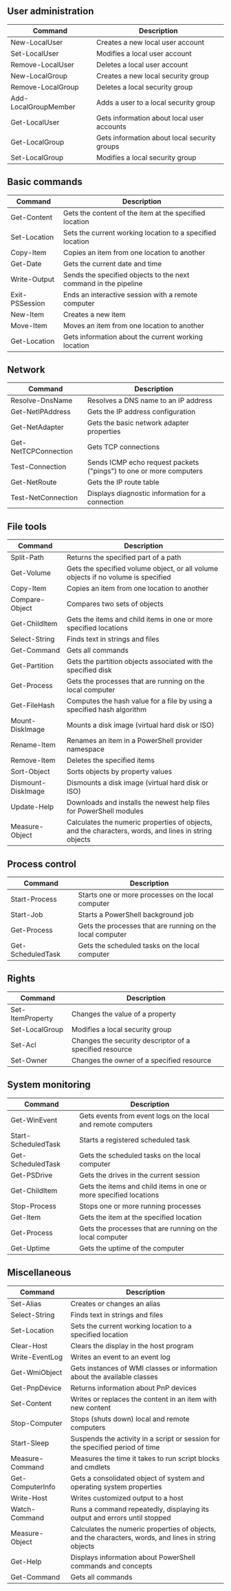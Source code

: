 ## User administration

| Command    | Description                                                           |
|------------|-----------------------------------------------------------------------|
| New-LocalUser    | Creates a new local user account                                |
| Set-LocalUser    | Modifies a local user account                                   |
| Remove-LocalUser | Deletes a local user account                                    |
| New-LocalGroup   | Creates a new local security group                              |
| Remove-LocalGroup| Deletes a local security group                                  |
| Add-LocalGroupMember | Adds a user to a local security group                       |
| Get-LocalUser    | Gets information about local user accounts                      |
| Get-LocalGroup   | Gets information about local security groups                    |
| Set-LocalGroup   | Modifies a local security group                                 |

## Basic commands

| Command | Description                                      |
|---------|--------------------------------------------------|
| Get-Content | Gets the content of the item at the specified location |
| Set-Location | Sets the current working location to a specified location |
| Copy-Item    | Copies an item from one location to another |
| Get-Date     | Gets the current date and time |
| Write-Output | Sends the specified objects to the next command in the pipeline |
| Exit-PSSession | Ends an interactive session with a remote computer |
| New-Item     | Creates a new item |
| Move-Item    | Moves an item from one location to another |
| Get-Location | Gets information about the current working location |

## Network 

| Command    | Description                                                           |
|------------|-----------------------------------------------------------------------|
| Resolve-DnsName | Resolves a DNS name to an IP address |
| Get-NetIPAddress | Gets the IP address configuration |
| Get-NetAdapter | Gets the basic network adapter properties |
| Get-NetTCPConnection | Gets TCP connections |
| Test-Connection | Sends ICMP echo request packets ("pings") to one or more computers |
| Get-NetRoute   | Gets the IP route table |
| Test-NetConnection | Displays diagnostic information for a connection |

## File tools

| Command   | Description                                                           |
|-----------|-----------------------------------------------------------------------|
| Split-Path | Returns the specified part of a path |
| Get-Volume | Gets the specified volume object, or all volume objects if no volume is specified |
| Copy-Item  | Copies an item from one location to another |
| Compare-Object | Compares two sets of objects |
| Get-ChildItem | Gets the items and child items in one or more specified locations |
| Select-String | Finds text in strings and files |
| Get-Command | Gets all commands |
| Get-Partition | Gets the partition objects associated with the specified disk |
| Get-Process | Gets the processes that are running on the local computer |
| Get-FileHash | Computes the hash value for a file by using a specified hash algorithm |
| Mount-DiskImage | Mounts a disk image (virtual hard disk or ISO) |
| Rename-Item | Renames an item in a PowerShell provider namespace |
| Remove-Item  | Deletes the specified items |
| Sort-Object | Sorts objects by property values |
| Dismount-DiskImage | Dismounts a disk image (virtual hard disk or ISO) |
| Update-Help | Downloads and installs the newest help files for PowerShell modules |
| Measure-Object | Calculates the numeric properties of objects, and the characters, words, and lines in string objects |

## Process control

| Command  | Description                                                                 |
|----------|-----------------------------------------------------------------------------|
| Start-Process | Starts one or more processes on the local computer |
| Start-Job    | Starts a PowerShell background job |
| Get-Process  | Gets the processes that are running on the local computer |
| Get-ScheduledTask | Gets the scheduled tasks on the local computer |

## Rights

| Command | Description                                                      |
|---------|------------------------------------------------------------------|
| Set-ItemProperty | Changes the value of a property |
| Set-LocalGroup  | Modifies a local security group |
| Set-Acl         | Changes the security descriptor of a specified resource |
| Set-Owner       | Changes the owner of a specified resource |

## System monitoring

| Command  | Description                                                      |
|----------|------------------------------------------------------------------|
| Get-WinEvent | Gets events from event logs on the local and remote computers |
| Start-ScheduledTask | Starts a registered scheduled task |
| Get-ScheduledTask | Gets the scheduled tasks on the local computer |
| Get-PSDrive | Gets the drives in the current session |
| Get-ChildItem | Gets the items and child items in one or more specified locations |
| Stop-Process | Stops one or more running processes |
| Get-Item    | Gets the item at the specified location |
| Get-Process | Gets the processes that are running on the local computer |
| Get-Uptime  | Gets the uptime of the computer |

## Miscellaneous

| Command  | Description                                                                 |
|----------|-----------------------------------------------------------------------------|
| Set-Alias | Creates or changes an alias |
| Select-String | Finds text in strings and files |
| Set-Location | Sets the current working location to a specified location |
| Clear-Host | Clears the display in the host program |
| Write-EventLog | Writes an event to an event log |
| Get-WmiObject | Gets instances of WMI classes or information about the available classes |
| Get-PnpDevice | Returns information about PnP devices |
| Set-Content | Writes or replaces the content in an item with new content |
| Stop-Computer | Stops (shuts down) local and remote computers |
| Start-Sleep | Suspends the activity in a script or session for the specified period of time |
| Measure-Command | Measures the time it takes to run script blocks and cmdlets |
| Get-ComputerInfo | Gets a consolidated object of system and operating system properties |
| Write-Host | Writes customized output to a host |
| Watch-Command | Runs a command repeatedly, displaying its output and errors until stopped |
| Measure-Object | Calculates the numeric properties of objects, and the characters, words, and lines in string objects |
| Get-Help | Displays information about PowerShell commands and concepts |
| Get-Command | Gets all commands |